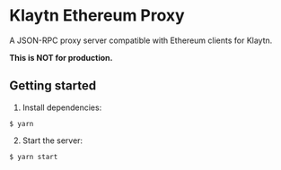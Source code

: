 # Klaytn Ethereum Proxy
A JSON-RPC proxy server compatible with Ethereum clients for Klaytn.

**This is NOT for production.**

## Getting started

1. Install dependencies:

`$ yarn`

2. Start the server:

`$ yarn start`
